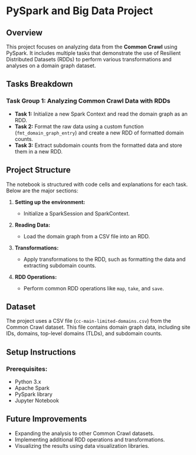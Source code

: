 # PySpark and Big Data Project

## Overview
This project focuses on analyzing data from the **Common Crawl** using PySpark. It includes multiple tasks that demonstrate the use of Resilient Distributed Datasets (RDDs) to perform various transformations and analyses on a domain graph dataset.

## Tasks Breakdown
### Task Group 1: Analyzing Common Crawl Data with RDDs

- **Task 1:** Initialize a new Spark Context and read the domain graph as an RDD.
- **Task 2:** Format the raw data using a custom function (`fmt_domain_graph_entry`) and create a new RDD of formatted domain counts.
- **Task 3:** Extract subdomain counts from the formatted data and store them in a new RDD.

## Project Structure
The notebook is structured with code cells and explanations for each task. Below are the major sections:

1. **Setting up the environment:**
   - Initialize a SparkSession and SparkContext.
   
2. **Reading Data:**
   - Load the domain graph from a CSV file into an RDD.
   
3. **Transformations:**
   - Apply transformations to the RDD, such as formatting the data and extracting subdomain counts.
   
4. **RDD Operations:**
   - Perform common RDD operations like `map`, `take`, and `save`.

## Dataset
The project uses a CSV file (`cc-main-limited-domains.csv`) from the Common Crawl dataset. This file contains domain graph data, including site IDs, domains, top-level domains (TLDs), and subdomain counts.

## Setup Instructions
### Prerequisites:
- Python 3.x
- Apache Spark
- PySpark library
- Jupyter Notebook

## Future Improvements
- Expanding the analysis to other Common Crawl datasets.
- Implementing additional RDD operations and transformations.
- Visualizing the results using data visualization libraries.

